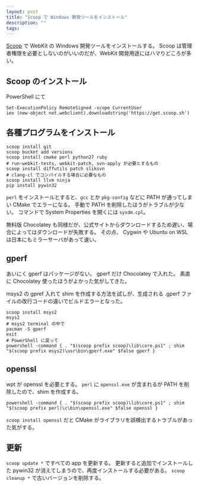```yaml
---
layout: post
title: "Scoop で Windows 開発ツールをインストール"
description: ""
tags: 
---
```


[Scoop](https://scoop.sh/) で WebKit の Windows 開発ツールをインストールする。
Scoop は管理者権限を必要としないのがいいのだが、WebKit 開発用途にはハマりどころが多い。

## Scoop のインストール

PowerShell にて

    Set-ExecutionPolicy RemoteSigned -scope CurrentUser
    iex (new-object net.webclient).downloadstring('https://get.scoop.sh')

## 各種プログラムをインストール

    scoop install git
    scoop bucket add versions
    scoop install cmake perl python27 ruby
	# run-webkit-tests, webkit-patch, svn-apply が必要とするもの
    scoop install diffutils patch sliksvn
	# clang-cl でコンパイルする場合に必要なもの
    scoop install llvm ninja
    pip install pywin32


`perl` をインストールとすると、`gcc` とか `pkg-config` などに PATH が通ってしまい CMake でエラーになる。
手動で PATH を削除したほうがトラブルが少ない。
コマンドで System Properties を開くには `sysdm.cpl`。

無料版 Chocolatey も同様だが、公式サイトからダウンロードするため遅い、場合によってはダウンロードが失敗する。
その点、 Cygwin や Ubuntu on WSL は日本にもミラーサーバがあって速い。


## gperf

あいにく gperf はパッケージがない。
gperf だけ Chocolatey で入れた。
素直に Chocolatey 使ったほうがよかった気がしてきた。

msys2 の gpref 入れて shim を作成する方法を試しが、生成される .gperf ファイルの改行コードの違いでビルドエラーとなった。

    scoop install msys2
    msys2
    # msys2 terminal の中で
    pacman -S gperf
	exit
    # PowerShell に戻って
    powershell -command { . "$(scoop prefix scoop)\lib\core.ps1" ; shim "$(scoop prefix msys2)\usr\bin\gperf.exe" $false gperf }


## openssl

wpt が openssl を必要とする。
`perl` に `openssl.exe` が含まれるが PATH を削除したので、shim を作成する。

    powershell -command { . "$(scoop prefix scoop)\lib\core.ps1" ; shim "$(scoop prefix perl)\c\bin\openssl.exe" $false openssl }

`scoop install openssl`	だと CMake がライブラリを誤検出するトラブルがあった気がする。

## 更新

`scoop update *` ですべての app を更新する。
更新すると追加でインストールした pywin32 が消えてしまうので、再度インストールする必要がある。
`scoop cleanup *` で古いバージョンを削除する。
